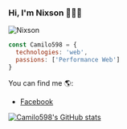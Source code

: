 ### Hi, I'm Nixson 👋👨‍💻

![Nixson](https://user-images.githubusercontent.com/31456664/122656402-ce48c900-d11f-11eb-82a9-a922ccd759bd.PNG)

```js
const Camilo598 = {
  technologies: 'web',
  passions: ['Performance Web']
}

``` 

You can find me 🌎:
- [Facebook](https://www.facebook.com/camilo.pinzon.3114)

[![Camilo598's GitHub stats](https://github-readme-stats.vercel.app/api?username=Camilo598)](https://github.com/anuraghazra/github-readme-stats)

<!--
**Camilo598/Camilo598** is a ✨ _special_ ✨ repository because its `README.md` (this file) appears on your GitHub profile.

Here are some ideas to get you started:

- 🔭 I’m currently working on ...
- 🌱 I’m currently learning ...
- 👯 I’m looking to collaborate on ...
- 🤔 I’m looking for help with ...
- 💬 Ask me about ...
- 📫 How to reach me: ...
- 😄 Pronouns: ...
- ⚡ Fun fact: ...
-->
